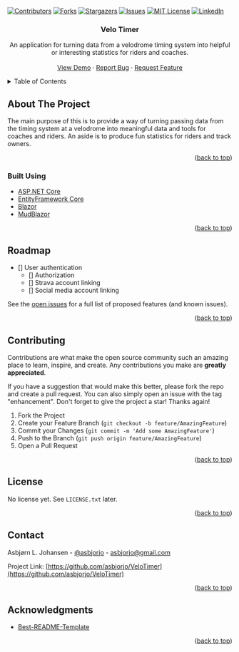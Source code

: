 <div id="top"></div>
<!--
*** Thanks for checking out the Best-README-Template. If you have a suggestion
*** that would make this better, please fork the repo and create a pull request
*** or simply open an issue with the tag "enhancement".
*** Don't forget to give the project a star!
*** Thanks again! Now go create something AMAZING! :D
-->



<!-- PROJECT SHIELDS -->
<!--
*** I'm using markdown "reference style" links for readability.
*** Reference links are enclosed in brackets [ ] instead of parentheses ( ).
*** See the bottom of this document for the declaration of the reference variables
*** for contributors-url, forks-url, etc. This is an optional, concise syntax you may use.
*** https://www.markdownguide.org/basic-syntax/#reference-style-links
-->
[![Contributors][contributors-shield]][contributors-url]
[![Forks][forks-shield]][forks-url]
[![Stargazers][stars-shield]][stars-url]
[![Issues][issues-shield]][issues-url]
[![MIT License][license-shield]][license-url]
[![LinkedIn][linkedin-shield]][linkedin-url]



<h3 align="center">Velo Timer</h3>

  <p align="center">
    An application for turning data from a velodrome timing system into helpful or interesting statistics for riders and coaches.
    <br />
    <!-- <a href="https://github.com/asbjorjo/VeloTimer"><strong>Explore the docs »</strong></a>
    <br />--!>
    <br />
    <a href="http://velotimer.azurewebsites.net/">View Demo</a>
    ·
    <a href="https://github.com/asbjorjo/VeloTimer/issues">Report Bug</a>
    ·
    <a href="https://github.com/asbjorjo/VeloTimer/issues">Request Feature</a>
  </p>
</div>



<!-- TABLE OF CONTENTS -->
<details>
  <summary>Table of Contents</summary>
  <ol>
    <li>
      <a href="#about-the-project">About The Project</a>
      <ul>
        <li><a href="#built-with">Built With</a></li>
      </ul>
    </li>
    <li><a href="#roadmap">Roadmap</a></li>
    <li><a href="#contributing">Contributing</a></li>
    <li><a href="#license">License</a></li>
    <li><a href="#contact">Contact</a></li>
    <li><a href="#acknowledgments">Acknowledgments</a></li>
  </ol>
</details>



<!-- ABOUT THE PROJECT -->
## About The Project

The main purpose of this is to provide a way of turning passing data from the timing system at a velodrome into meaningful data and tools for coaches and riders.
An aside is to produce fun statistics for riders and track owners.

<p align="right">(<a href="#top">back to top</a>)</p>



### Built Using

* [ASP.NET Core](https://dotnet.microsoft.com/apps/aspnet)
* [EntityFramework Core](https://docs.microsoft.com/en-us/ef/)
* [Blazor](https://dotnet.microsoft.com/apps/aspnet/web-apps/blazor)
* [MudBlazor](https://mudblazor.com/)

<p align="right">(<a href="#top">back to top</a>)</p>

<!-- ROADMAP -->
## Roadmap

- [] User authentication
    - [] Authorization
    - [] Strava account linking
    - [] Social media account linking

See the [open issues](https://github.com/asbjorjo/VeloTimer/issues) for a full list of proposed features (and known issues).

<p align="right">(<a href="#top">back to top</a>)</p>



<!-- CONTRIBUTING -->
## Contributing

Contributions are what make the open source community such an amazing place to learn, inspire, and create. Any contributions you make are **greatly appreciated**.

If you have a suggestion that would make this better, please fork the repo and create a pull request. You can also simply open an issue with the tag "enhancement".
Don't forget to give the project a star! Thanks again!

1. Fork the Project
2. Create your Feature Branch (`git checkout -b feature/AmazingFeature`)
3. Commit your Changes (`git commit -m 'Add some AmazingFeature'`)
4. Push to the Branch (`git push origin feature/AmazingFeature`)
5. Open a Pull Request

<p align="right">(<a href="#top">back to top</a>)</p>



<!-- LICENSE -->
## License

No license yet. See `LICENSE.txt` later.

<p align="right">(<a href="#top">back to top</a>)</p>



<!-- CONTACT -->
## Contact

Asbjørn L. Johansen - [@asbjorjo](https://twitter.com/asbjorjo) - asbjorjo@gmail.com

Project Link: [https://github.com/asbjorjo/VeloTimer](https://github.com/asbjorjo/VeloTimer)

<p align="right">(<a href="#top">back to top</a>)</p>



<!-- ACKNOWLEDGMENTS -->
## Acknowledgments

* [Best-README-Template](https://github.com/othneildrew/Best-README-Template)

<p align="right">(<a href="#top">back to top</a>)</p>



<!-- MARKDOWN LINKS & IMAGES -->
<!-- https://www.markdownguide.org/basic-syntax/#reference-style-links -->
[contributors-shield]: https://img.shields.io/github/contributors/asbjorjo/VeloTimer.svg?style=for-the-badge
[contributors-url]: https://github.com/asbjorjo/VeloTimer/graphs/contributors
[forks-shield]: https://img.shields.io/github/forks/asbjorjo/VeloTimer.svg?style=for-the-badge
[forks-url]: https://github.com/asbjorjo/VeloTimer/network/members
[stars-shield]: https://img.shields.io/github/stars/asbjorjo/VeloTimer.svg?style=for-the-badge
[stars-url]: https://github.com/asbjorjo/VeloTimer/stargazers
[issues-shield]: https://img.shields.io/github/issues/asbjorjo/VeloTimer.svg?style=for-the-badge
[issues-url]: https://github.com/asbjorjo/VeloTimer/issues
[license-shield]: https://img.shields.io/github/license/asbjorjo/VeloTimer.svg?style=for-the-badge
[license-url]: https://github.com/asbjorjo/VeloTimer/blob/master/LICENSE.txt
[linkedin-shield]: https://img.shields.io/badge/-LinkedIn-black.svg?style=for-the-badge&logo=linkedin&colorB=555
[linkedin-url]: https://linkedin.com/in/asbjorjo
